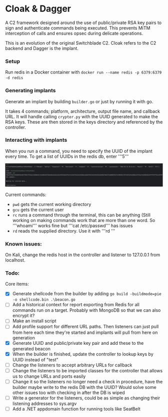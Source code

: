# Cloak & Dagger

A C2 framework designed around the use of public/private RSA key pairs to sign and authenticate commands being executed. This prevents MiTM interception of calls and ensures opsec during delicate operations.

This is an evolution of the original Switchblade C2. Cloak refers to the C2 backend and Dagger is the implant.

### Setup

Run redis in a Docker container with ```docker run --name redis -p 6379:6379 -d redis```

### Generating implants

Generate an implant by building ```builder.go``` or just by running it with go.

It takes 4 commands; platform, architecture, output file name, and callback URL. It will handle calling ```crypter.py``` with the UUID generated to make the RSA keys. These are then stored in the keys directory and referenced by the controller.

### Interacting with implants

When you run a command, you need to specify the UUID of the implant every time. To get a list of UUIDs in the redis db, enter '''5'''

![example](/img/guide/example.png)

Current commands:
- ```pwd``` gets the current working directory
- ```gcu``` gets the current user
- ```rc``` runs a command through the terminal, this can be anything (Still working on making commands work that are more than one word. So '''whoami''' works fine but '''cat /etc/passwd''' has issues
- ```rd``` reads the supplied directory. Use it with '''rd <directory path>'''

### Known issues:
On Kali, change the redis host in the controller and listener to 127.0.0.1 from localhost.

### Todo: 

Core items:
- [x] Generate shellcode from the builder by adding ```go build -buildmode=pie -o shellcode.bin .\beacon.go```
- [ ] Add a historical context for report exporting from Redis for all commands run on a target. Probably with MongoDB so that we can also encrypt it?
- [ ] Make an install script
- [ ] Add profile support for different URL paths. Then listeners can just pull from here each time they're started and implants will pull from here on generation
- [x] Generate UUID and public/private key pair and add these to the generated beacon
- [x] When the builder is finished, update the controller to lookup keys by UUID instead of "test"
- [ ] Change the listeners to accept arbitrary URLs for callback
- [ ] Change the listeners to be imported classes for the controller that allows us to change URLs and ports easily
- [ ] Change it so the listeners no longer need a check in procedure, have the builder maybe write to the redis DB with the UUID? Would solve some other issues too with checking in after the DB is wiped
- [ ] Write a generator for the listeners, could be as simple as changing their listening addresses to sys.argv
- [ ] Add a .NET appdomain function for running tools like SeatBelt
